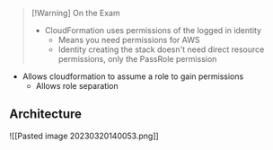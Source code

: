 
>[!Warning] On the Exam
> - CloudFormation uses permissions of the logged in identity
> 	- Means you need permissions for AWS
> 	- Identity creating the stack doesn't need direct resource permissions, only the PassRole permission

- Allows cloudformation to assume a role to gain permissions
	- Allows role separation

## Architecture

![[Pasted image 20230320140053.png]]